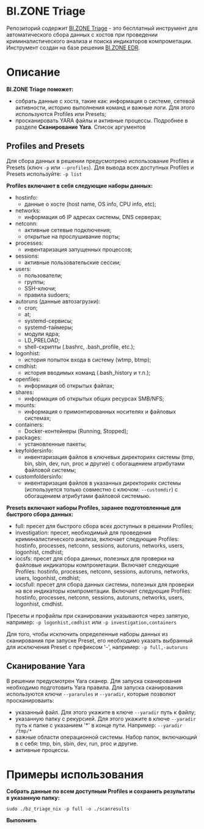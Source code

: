 # BI.ZONE Triage
Репозиторий содержит [BI.ZONE Triage](https://bi.zone/catalog/products/triage/) - это бесплатный инструмент для автоматического сбора данных с хостов при проведении криминалистического анализа и поиска индикаторов компрометации. Инструмент создан на базе решения [BI.ZONE EDR](https://bi.zone/catalog/products/edr/).

# Описание
**BI.ZONE Triage поможет:**
* собрать данные с хоста, такие как: информация о системе, сетевой активности, историю выполнения команд и важные логи. Для этого используются Profiles или Presets;
* просканировать YARA файлы и активные процессы. Подробнее в разделе **Сканирование Yara**.
Список аргументов
## Profiles and Presets
Для сбора данных в решении предусмотрено использование Profiles и Presets (ключ ```-p``` или ```--profiles```).
Для вывода всех доступных Profiles и Presets используйте: ```-p list```

**Profiles включают в себя следующие наборы данных:**
- hostinfo:
  - данные о хосте (host name, OS info, CPU info, etc);
- networks:
  - информация об IP адресах системы, DNS серверах;
- netconn:
  - активные сетевые подключения;
  - открытые на прослушивание порты;
- processes:
  - инвентаризация запущенных процессов;
- sessions:
  - активные пользовательские сессии;
- users:
  - пользователи;
  - группы;
  - SSH-ключи;
  - правила sudoers;
- autoruns (данные автозагрузки):
  - cron;
  - at;
  - systemd-сервисы;
  - systemd-таймеры;
  - модули ядра;
  - LD_PRELOAD;
  - shell-скрипты (.bashrc, .bash_profile, etc.);
- logonhist:
  - история попыток входа в систему (wtmp, btmp);
- cmdhist:
  - история вводимых команд (.bash_history и т.п.);
- openfiles:
  - информация об открытых файлах;
- shares:
  - информация об открытых общих ресурсах SMB/NFS;
- mounts:
  - информация о примонтированных носителях и файловых системах;
- containers:
  - Docker-контейнеры (Running, Stopped);
- packages:
  - установленные пакеты;
- keyfoldersinfo:
  - инвентаризация файлов в ключевых директориях системы (tmp, bin, sbin, dev, run, proc и другие) с обогащением атрибутами файловой системы;
- customfoldersinfo:
  - инвентаризация файлов в указанных директориях системы (используется только совместно с ключом: ```--customdir```) с обогащением атрибутами файловой системыю.

**Presets включают наборы Profiles, заранее подготовленные для быстрого сбора данных:**
* full: пресет для быстрого сбора всех доступных в решении Profiles;
* investigation: пресет, необходимый для проведения криминалистического анализа, включает следующие Profiles: hostinfo, processes, netconn, sessions, autoruns, networks, users, logonhist, cmdhist;
* iocsfs: пресет для сбора данных, полезных для проверки на файловые индикаторы компрометации. Включает следующие Profiles: hostinfo, processes, netconn, sessions, autoruns, networks, users, logonhist, cmdhist;
* iocsfull: пресет для сбора данных системы, полезных для проверки на все индикаторы компрометации. Включает следующие Profiles: hostinfo, processes, netconn, sessions, autoruns, networks, users, logonhist, cmdhist.

Пресеты и профайлы при сканировании указываются через запятую, например:
```-p logonhist,cmdhist``` или ```-p investigation,containers```

Для того, чтобы исключить определенные наборы данных из сканирования при запуске Preset, его необходимо указать выбранный для исключения Preset с префиксом '-', например:
```-p full,-autoruns```

## Сканирование Yara
В решении предусмотрен Yara сканер. Для запуска сканирования необходимо подготовить Yara правила.
Для запуска сканирования используются ключи ```--yararules``` и ```--yaradir```, которые позволют просканироваить:
* указанный файл. Для этого укажите в ключе ```--yaradir``` путь к файлу;
* указанную папку с рекурсией. Для этого укажите в ключе ```--yaradir``` путь к папке с указанием '*' в конце пути. Например: ```--yaradir /tmp/*```
* важные области операционной системы. Набор папок, включающий в с себя: tmp, bin, sbin, dev, run, proc и другие.
* активные процессы.

# Примеры использования
**Собрать данные по всем доступным Profiles и сохранить результаты в указанную папку:**
```
sudo ./bz_triage_nix -p full -o ./scanresults 
```
**Выполнить**
